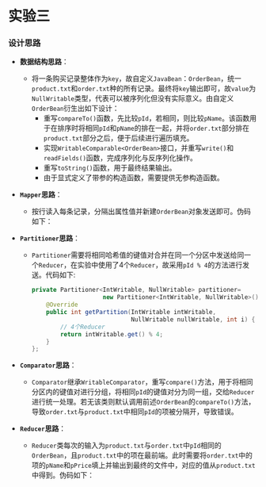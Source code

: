 # 实验三

### 设计思路

* **数据结构思路**：

    * 将一条购买记录整体作为`key`，故自定义`JavaBean`：`OrderBean`，统一`product.txt`和`order.txt`种的所有记录。最终将`key`输出即可，故`value`为`NullWritable`类型，代表可以被序列化但没有实际意义。由自定义`OrderBean`衍生出如下设计：
        * 重写`compareTo()`函数，先比较`pId`，若相同，则比较`pName`。该函数用于在排序时将相同`pId`和`pName`的排在一起，并将`order.txt`部分排在`product.txt`部分之后，便于后续进行遍历填充。
        * 实现`WritableComparable<OrderBean>`接口，并重写`write()`和`readFields()`函数，完成序列化与反序列化操作。
        * 重写`toString()`函数，用于最终结果输出。
        * 由于显式定义了带参的构造函数，需要提供无参构造函数。

* **`Mapper`思路**：

    * 按行读入每条记录，分隔出属性值并新建`OrderBean`对象发送即可。伪码如下：

* **`Partitioner`思路**：

    * `Partitioner`需要将相同哈希值的键值对合并在同一个分区中发送给同一个`Reducer`，在实验中使用了4个`Reducer`，故采用`pId % 4`的方法进行发送。代码如下:

        ```java
        private Partitioner<IntWritable, NullWritable> partitioner= 
            				new Partitioner<IntWritable, NullWritable>() {
            @Override
            public int getPartition(IntWritable intWritable, 
                                    NullWritable nullWritable, int i) {
                // 4个Reducer
                return intWritable.get() % 4;
            }
        };
        ```

* **`Comparator`思路**：
  
    * `Comparator`继承`WritableComparator`，重写`compare()`方法，用于将相同分区内的键值对进行分组，将相同`pId`的键值对分为同一组，交给`Reducer`进行统一处理。若无该类则默认调用前述`OrderBean`的`compareTo()`方法，导致`order.txt`与`product.txt`中相同`pId`的项被分隔开，导致错误。
* **`Reducer`思路**：
  
    * `Reducer`类每次的输入为`product.txt`与`order.txt`中`pId`相同的`OrderBean`，且`product.txt`中的项在最前端。此时需要将`order.txt`中的项的`pName`和`pPrice`填上并输出到最终的文件中，对应的值从`product.txt`中得到。伪码如下：




